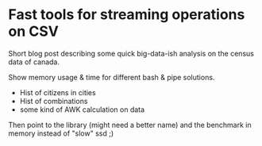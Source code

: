 # Fast tools for streaming operations on CSV

Short blog post describing some quick big-data-ish analysis on the census data of canada.

Show memory usage & time for different bash & pipe solutions.

- Hist of citizens in cities
- Hist of combinations
- some kind of AWK calculation on data

Then point to the library (might need a better name) and the benchmark in memory instead of "slow" ssd ;)
